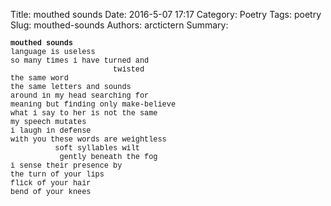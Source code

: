 Title: mouthed sounds
Date: 2016-5-07 17:17
Category: Poetry
Tags: poetry
Slug: mouthed-sounds
Authors: arctictern
Summary: 

<p style="line-height: 100%">
<span style="font-family:Courier New; font-size: 85%">
<strong>mouthed sounds</strong>  <br/>
language is useless  <br/>
so many times i have turned and  <br/>
&nbsp;&nbsp;&nbsp;&nbsp;&nbsp;&nbsp;&nbsp;&nbsp;&nbsp;&nbsp;&nbsp;&nbsp;&nbsp;&nbsp;&nbsp;&nbsp;&nbsp;&nbsp;&nbsp;&nbsp;&nbsp;&nbsp; twisted   <br/>
the same word  <br/>
the same letters and sounds  <br/>
around in my head searching for  <br/>
meaning but finding only make-believe  <br/>
what i say to her is not the same  <br/>
my speech mutates  <br/>
i laugh in defense  <br/>
with you these words are weightless  <br/>
&nbsp;&nbsp;&nbsp;&nbsp;&nbsp;&nbsp;&nbsp;&nbsp;&nbsp; soft syllables wilt  <br/>
&nbsp;&nbsp;&nbsp;&nbsp;&nbsp;&nbsp;&nbsp;&nbsp;&nbsp;&nbsp; gently beneath the fog  <br/>
i sense their presence by  <br/>
the turn of your lips  <br/>
flick of your hair  <br/>
bend of your knees  <br/>
</span>
</p>
